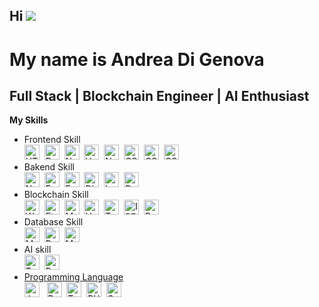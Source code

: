 ## Hi ![](https://user-images.githubusercontent.com/18350557/176309783-0785949b-9127-417c-8b55-ab5a4333674e.gif)

My name is Andrea Di Genova
========================================================================================================================================
Full Stack | Blockchain Engineer | AI Enthusiast
-----------------------------------------------
  
**My Skills**
- Frontend Skill  
  <a href="https://developer.mozilla.org/en-US/docs/Glossary/HTML5" target="_blank" rel="noreferrer"><img src="https://raw.githubusercontent.com/danielcranney/readme-generator/main/public/icons/skills/html5-colored.svg" width="24" height="24" alt="HTML5" /></a>&nbsp;&nbsp;<a href="https://reactjs.org/" target="_blank" rel="noreferrer"><img src="https://raw.githubusercontent.com/danielcranney/readme-generator/main/public/icons/skills/react-colored.svg" width="24" height="24" alt="React" /></a>&nbsp;&nbsp;<a href="https://nextjs.org/docs" target="_blank" rel="noreferrer"><img src="https://raw.githubusercontent.com/danielcranney/readme-generator/main/public/icons/skills/nextjs-colored.svg" width="24" height="24" alt="NextJs" /></a>&nbsp;&nbsp;<a href="https://vuejs.org/" target="_blank" rel="noreferrer"><img src="https://raw.githubusercontent.com/danielcranney/readme-generator/main/public/icons/skills/vuejs-colored.svg" width="24" height="24" alt="Vuejs" /></a>&nbsp;&nbsp;<a href="https://nuxtjs.org/" target="_blank" rel="noreferrer"><img src="https://raw.githubusercontent.com/danielcranney/readme-generator/main/public/icons/skills/nuxtjs-colored.svg" width="24" height="24" alt="Nuxtjs" /></a>&nbsp;&nbsp;<a href="https://developer.mozilla.org/en-US/docs/Glossary/CSS" target="_blank" rel="noreferrer"><img src="https://raw.githubusercontent.com/danielcranney/readme-generator/main/public/icons/skills/css3-colored.svg" width="24" height="24" alt="CSS" /></a>&nbsp;&nbsp;<a href="https://getbootstrap.com/docs/5.0/getting-started/introduction/" target="_blank" rel="noreferrer"><img src="https://raw.githubusercontent.com/danielcranney/readme-generator/main/public/icons/skills/bootstrap-colored.svg" width="24" height="24" alt="CSS" /></a>&nbsp;&nbsp;<a href="https://mui.com/material-ui/" target="_blank" rel="noreferrer"><img src="https://raw.githubusercontent.com/danielcranney/readme-generator/main/public/icons/skills/materialui-colored.svg" width="24" height="24" alt="CSS" /></a>&nbsp;&nbsp;
- Bakend Skill  
  <a href="https://nodejs.org/en/" target="_blank" rel="noreferrer"><img src="https://raw.githubusercontent.com/danielcranney/readme-generator/main/public/icons/skills/nodejs-colored.svg" width="24" height="24" alt="NodeJS" /></a>&nbsp;&nbsp;<a href="https://expressjs.com/" target="_blank" rel="noreferrer"><img src="https://raw.githubusercontent.com/danielcranney/readme-generator/main/public/icons/skills/express-colored.svg" width="24" height="24" alt="Express" /></a>&nbsp;&nbsp;<a href="https://fastapi.tiangolo.com/" target="_blank" rel="noreferrer"><img src="https://raw.githubusercontent.com/danielcranney/readme-generator/main/public/icons/skills/fastapi-colored.svg" width="24" height="24" alt="Fast API" /></a>&nbsp;&nbsp;<a href="https://www.djangoproject.com/" target="_blank" rel="noreferrer"><img src="https://raw.githubusercontent.com/danielcranney/readme-generator/main/public/icons/skills/django-colored.svg" width="24" height="24" alt="Django" /></a>&nbsp;&nbsp;<a href="https://laravel.com/" target="_blank" rel="noreferrer"><img src="https://raw.githubusercontent.com/danielcranney/readme-generator/main/public/icons/skills/laravel-colored.svg" width="24" height="24" alt="Laravel" /></a>&nbsp;&nbsp;<a href="https://www.docker.com/" target="_blank" rel="noreferrer"><img src="https://raw.githubusercontent.com/danielcranney/readme-generator/main/public/icons/skills/docker-colored.svg" width="24" height="24" alt="Docker" /></a>
- Blockchain Skill  
  <a href="https://web3js.readthedocs.io/en/v1.7.1/#" target="_blank" rel="noreferrer"><img src="https://raw.githubusercontent.com/danielcranney/readme-generator/main/public/icons/skills/web3js-colored.svg" width="24" height="24" alt="Web3Js" /></a>&nbsp;&nbsp;<a href="https://ethereum.org/en/" target="_blank" rel="noreferrer"><img src="https://raw.githubusercontent.com/danielcranney/readme-generator/main/public/icons/skills/ethereum-colored.svg" width="24" height="24" alt="Ethereum" /></a>&nbsp;&nbsp;<a href="https://metamask.io/" target="_blank" rel="noreferrer"><img src="https://raw.githubusercontent.com/danielcranney/readme-generator/main/public/icons/skills/metamask-colored.svg" width="24" height="24" alt="MetaMask" /></a>&nbsp;&nbsp;<a href="https://hardhat.org/" target="_blank" rel="noreferrer"><img src="https://raw.githubusercontent.com/danielcranney/readme-generator/main/public/icons/skills/hardhat-colored.svg" width="24" height="24" alt="Hardhat" /></a>&nbsp;&nbsp;<a href="https://trufflesuite.com" target="_blank" rel="noreferrer"><img src="https://raw.githubusercontent.com/danielcranney/readme-generator/main/public/icons/skills/truffle-colored.svg" width="24" height="24" alt="Truffle" /></a>&nbsp;&nbsp;<a href="https://ipfs.io/" target="_blank" rel="noreferrer"><img src="https://raw.githubusercontent.com/danielcranney/readme-generator/main/public/icons/skills/ipfs-colored.svg" width="24" height="24" alt="IPFS" /></a>&nbsp;&nbsp;<a href="https://polygon.technology/" target="_blank" rel="noreferrer"><img src="https://raw.githubusercontent.com/danielcranney/readme-generator/main/public/icons/skills/polygon-colored.svg" width="24" height="24" alt="Polygon" /></a>
- Database Skill  
  <a href="https://www.mongodb.com/" target="_blank" rel="noreferrer"><img src="https://raw.githubusercontent.com/danielcranney/readme-generator/main/public/icons/skills/mongodb-colored.svg" width="24" height="24" alt="MongoDB" /></a>&nbsp;&nbsp;<a href="https://www.postgresql.org/" target="_blank" rel="noreferrer"><img src="https://raw.githubusercontent.com/danielcranney/readme-generator/main/public/icons/skills/postgresql-colored.svg" width="24" height="24" alt="PostgreSQL" /></a>&nbsp;&nbsp;<a href="https://www.mysql.com/" target="_blank" rel="noreferrer"><img src="https://raw.githubusercontent.com/danielcranney/readme-generator/main/public/icons/skills/mysql-colored.svg" width="24" height="24" alt="MySQL" /></a>
- AI skill  
  <a href="https://www.tensorflow.org/" target="_blank" rel="noreferrer"><img src="https://raw.githubusercontent.com/danielcranney/readme-generator/main/public/icons/skills/tensorflow-colored.svg" width="24" height="24" alt="TensorFlow" /></a>&nbsp;&nbsp;<a href="https://pytorch.org/" target="_blank" rel="noreferrer"><img src="https://raw.githubusercontent.com/danielcranney/readme-generator/main/public/icons/skills/pytorch-colored.svg" width="24" height="24" alt="PyTorch" />
- Programming Language  
  <a href="https://developer.mozilla.org/en-US/docs/Web/JavaScript" target="_blank" rel="noreferrer"><img src="https://raw.githubusercontent.com/danielcranney/readme-generator/main/public/icons/skills/javascript-colored.svg" width="24" height="24" alt="JavaScript" /></a>&nbsp;&nbsp;
  <a href="https://www.python.org/" target="_blank" rel="noreferrer"><img src="https://raw.githubusercontent.com/danielcranney/readme-generator/main/public/icons/skills/python-colored.svg" width="24" height="24" alt="Python" /></a>&nbsp;&nbsp;<a href="https://www.typescriptlang.org/" target="_blank" rel="noreferrer"><img src="https://raw.githubusercontent.com/danielcranney/readme-generator/main/public/icons/skills/typescript-colored.svg" width="24" height="24" alt="TypeScript" /></a>&nbsp;&nbsp;<a href="https://www.php.net/" target="_blank" rel="noreferrer"><img src="https://raw.githubusercontent.com/danielcranney/readme-generator/main/public/icons/skills/php-colored.svg" width="24" height="24" alt="PHP" /></a>&nbsp;&nbsp;<a href="https://docs.soliditylang.org/" target="_blank" rel="noreferrer"><img src="https://raw.githubusercontent.com/danielcranney/readme-generator/main/public/icons/skills/solidity-colored.svg" width="24" height="24" alt="Solidity" /></a>&nbsp;&nbsp;
<!--
**dreamdev96/dreamdev96** is a ✨ _special_ ✨ repository because its `README.md` (this file) appears on your GitHub profile.

Here are some ideas to get you started:

- 🔭 I’m currently working on ...
- 🌱 I’m currently learning ...
- 👯 I’m looking to collaborate on ...
- 🤔 I’m looking for help with ...
- 💬 Ask me about ...
- 📫 How to reach me: ...
- 😄 Pronouns: ...
- ⚡ Fun fact: ...
-->

